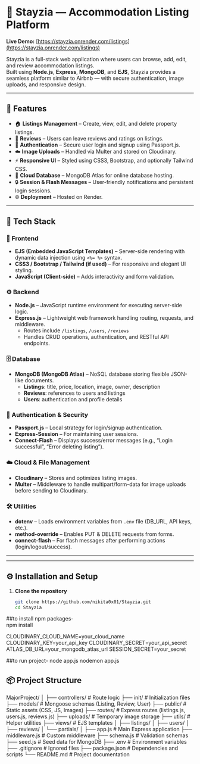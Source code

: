 # 🏡 Stayzia — Accommodation Listing Platform

**Live Demo:** [https://stayzia.onrender.com/listings](https://stayzia.onrender.com/listings)

Stayzia is a full-stack web application where users can browse, add, edit, and review accommodation listings.  
Built using **Node.js**, **Express**, **MongoDB**, and **EJS**, Stayzia provides a seamless platform similar to Airbnb — with secure authentication, image uploads, and responsive design.

---

## 🚀 Features

- 🏠 **Listings Management** – Create, view, edit, and delete property listings.
- 💬 **Reviews** – Users can leave reviews and ratings on listings.
- 🔐 **Authentication** – Secure user login and signup using Passport.js.
- ☁️ **Image Uploads** – Handled via Multer and stored on Cloudinary.
- ⚡ **Responsive UI** – Styled using CSS3, Bootstrap, and optionally Tailwind CSS.
- 💾 **Cloud Database** – MongoDB Atlas for online database hosting.
- 🔒 **Session & Flash Messages** – User-friendly notifications and persistent login sessions.
- 🌐 **Deployment** – Hosted on Render.

---

## 🧩 Tech Stack

### 🎨 Frontend
- **EJS (Embedded JavaScript Templates)** – Server-side rendering with dynamic data injection using `<%= %>` syntax.
- **CSS3 / Bootstrap / Tailwind (if used)** – For responsive and elegant UI styling.
- **JavaScript (Client-side)** – Adds interactivity and form validation.

### ⚙️ Backend
- **Node.js** – JavaScript runtime environment for executing server-side logic.
- **Express.js** – Lightweight web framework handling routing, requests, and middleware.
  - Routes include `/listings`, `/users`, `/reviews`
  - Handles CRUD operations, authentication, and RESTful API endpoints.

### 🗄️ Database
- **MongoDB (MongoDB Atlas)** – NoSQL database storing flexible JSON-like documents.
  - **Listings**: title, price, location, image, owner, description
  - **Reviews**: references to users and listings
  - **Users**: authentication and profile details

### 🔐 Authentication & Security
- **Passport.js** – Local strategy for login/signup authentication.
- **Express-Session** – For maintaining user sessions.
- **Connect-Flash** – Displays success/error messages (e.g., “Login successful”, “Error deleting listing”).

### ☁️ Cloud & File Management
- **Cloudinary** – Stores and optimizes listing images.
- **Multer** – Middleware to handle multipart/form-data for image uploads before sending to Cloudinary.

### 🛠️ Utilities
- **dotenv** – Loads environment variables from `.env` file (DB_URL, API keys, etc.).
- **method-override** – Enables PUT & DELETE requests from forms.
- **connect-flash** – For flash messages after performing actions (login/logout/success).

---


---

## ⚙️ Installation and Setup

1. **Clone the repository**
   ```bash
   git clone https://github.com/nikita0x01/Stayzia.git
   cd Stayzia
##to install npm packages-   
npm install


CLOUDINARY_CLOUD_NAME=your_cloud_name
CLOUDINARY_KEY=your_api_key
CLOUDINARY_SECRET=your_api_secret
ATLAS_DB_URL=your_mongodb_atlas_url
SESSION_SECRET=your_secret

##to run project-
node app.js
nodemon app.js


## 📦 Project Structure
MajorProject/
│
├── controllers/ # Route logic
├── init/ # Initialization files
├── models/ # Mongoose schemas (Listing, Review, User)
├── public/ # Static assets (CSS, JS, Images)
├── routes/ # Express routes (listings.js, users.js, reviews.js)
├── uploads/ # Temporary image storage
├── utils/ # Helper utilities
├── views/ # EJS templates
│ ├── listings/
│ ├── users/
│ ├── reviews/
│ └── partials/
│
├── app.js # Main Express application
├── middleware.js # Custom middleware
├── schema.js # Validation schemas
├── seed.js # Seed data for MongoDB
├── .env # Environment variables
├── .gitignore # Ignored files
├── package.json # Dependencies and scripts
└── README.md # Project documentation

